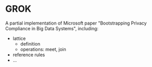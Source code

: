 

GROK
====

A partial implementation of Microsoft paper "Bootstrapping Privacy Compliance in Big Data Systems", including:
+ lattice
    - definition
    - operations: meet, join
+ reference rules
+ ...
